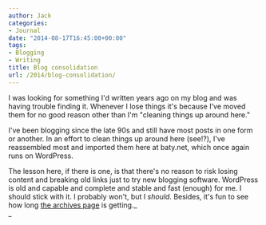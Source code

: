 ```yaml
---
author: Jack
categories:
- Journal
date: "2014-08-17T16:45:00+00:00"
tags:
- Blogging
- Writing
title: Blog consolidation
url: /2014/blog-consolidation/
---
```


<div>
</div>

<div>
</div>

<div>
</div>

<div>
</div>

I was looking for something I'd written years ago on my blog and was having trouble finding it. Whenever I lose things it's because I've moved them for no good reason other than I'm "cleaning things up around here."

I've been blogging since the late 90s and still have most posts in one form or another. In an effort to clean things up around here (see!?), I've reassembled most and imported them here at baty.net, which once again runs on WordPress.

The lesson here, if there is one, is that there's no reason to risk losing content and breaking old links just to try new blogging software. WordPress is old and capable and complete and stable and fast (enough) for me. I should stick with it. I probably won't, but I _should._ Besides, it's fun to see how long [the archives page][1] is getting._  
_

 [1]: /archives/ ""